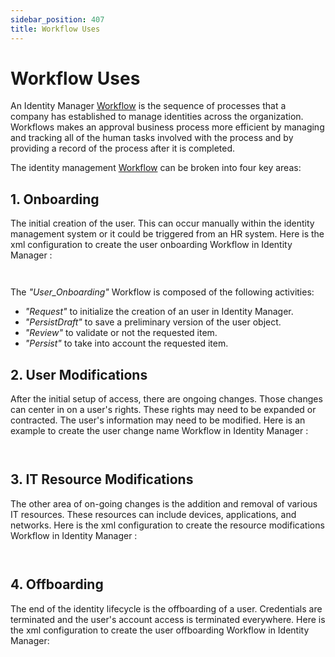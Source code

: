 ```yaml
---
sidebar_position: 407
title: Workflow Uses
---
```


# Workflow Uses

An Identity Manager [Workflow](../../toolkit/xml-configuration/workflows/workflow/index "Workflow") is the sequence of processes that a company has established to manage identities across the organization.
Workflows makes an approval business process more efficient by managing and tracking all of the human tasks involved with the process and by providing a record of the process after it is completed.

The identity management [Workflow](../../toolkit/xml-configuration/workflows/workflow/index "Workflow") can be broken into four key areas:

## 1. Onboarding

The initial creation of the user. This can occur manually within the identity management system or it could be triggered from an HR system.
Here is the xml configuration to create the user onboarding Workflow in Identity Manager :

```
                

```
The *"User\_Onboarding"* Workflow is composed of the following activities:

* *"Request"* to initialize the creation of an user in Identity Manager.
* *"PersistDraft"* to save a preliminary version of the user object.
* *"Review"* to validate or not the requested item.
* *"Persist"* to take into account the requested item.

## 2. User Modifications

After the initial setup of access, there are ongoing changes. Those changes can center in on a user's rights. These rights may need to be expanded or contracted. The user's information may need to be modified.
Here is an example to create the user change name Workflow in Identity Manager :

```
        

```
## 3. IT Resource Modifications

The other area of on-going changes is the addition and removal of various IT resources. These resources can include devices, applications, and networks.
Here is the xml configuration to create the resource modifications Workflow in Identity Manager :

```
        

```
## 4. Offboarding

The end of the identity lifecycle is the offboarding of a user. Credentials are terminated and the user's account access is terminated everywhere.
Here is the xml configuration to create the user offboarding Workflow in Identity Manager:

```
        

```